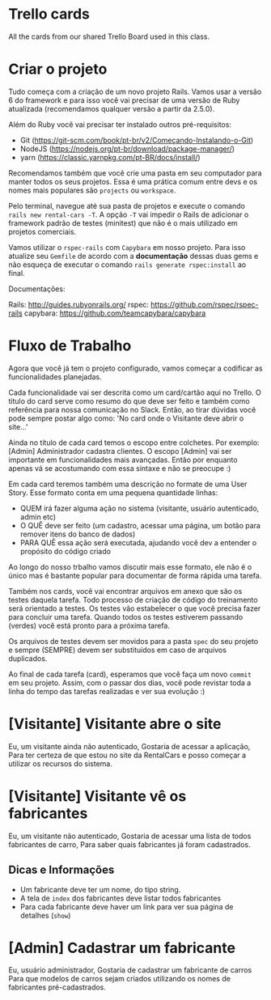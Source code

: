 # Trello cards

All the cards from our shared Trello Board used in this class.

# Criar o projeto

Tudo começa com a criação de um novo projeto Rails. Vamos usar a versão 6 do framework e para isso você vai precisar de uma versão de Ruby atualizada (recomendamos qualquer versão a partir da 2.5.0).

Além do Ruby você vai precisar ter instalado outros pré-requisitos:

- Git (https://git-scm.com/book/pt-br/v2/Começando-Instalando-o-Git)
- NodeJS (https://nodejs.org/pt-br/download/package-manager/)
- yarn (https://classic.yarnpkg.com/pt-BR/docs/install/)

Recomendamos também que você crie uma pasta em seu computador para manter todos os seus projetos. Essa é uma prática comum entre devs e os nomes mais populares são `projects` ou `workspace`. 

Pelo terminal, navegue até sua pasta de projetos e execute o comando `rails new rental-cars -T`.  A opção `-T` vai impedir o Rails de adicionar o framework padrão de testes (minitest) que não é o mais utilizado em projetos comerciais.

Vamos utilizar o `rspec-rails` com `Capybara` em nosso projeto. Para isso atualize seu `Gemfile` de acordo com a **documentação** dessas duas gems e não esqueça de executar o comando `rails generate rspec:install` ao final.


Documentações:

Rails: http://guides.rubyonrails.org/
rspec: https://github.com/rspec/rspec-rails
capybara: https://github.com/teamcapybara/capybara

# Fluxo de Trabalho

Agora que você já tem o projeto configurado, vamos começar a codificar as funcionalidades planejadas. 

Cada funcionalidade vai ser descrita como um card/cartão aqui no Trello. O título do card serve como resumo do que deve ser feito e também como referência para nossa comunicação no Slack. Então, ao tirar dúvidas você pode sempre postar algo como: 'No card onde o Visitante deve abrir o site...' 

Ainda no título de cada card temos o escopo entre colchetes. Por exemplo: [Admin] Administrador cadastra clientes. O escopo [Admin] vai ser importante em funcionalidades mais avançadas. Então por enquanto apenas vá se acostumando com essa sintaxe  e não se preocupe :) 

Em cada card teremos também uma descrição no formate de uma User Story. Esse formato conta em uma pequena quantidade linhas:
- QUEM irá fazer alguma ação no sistema (visitante, usuário autenticado, admin etc)
- O QUÊ deve ser feito (um cadastro, acessar uma página, um botão para remover itens do banco de dados)
- PARA QUÊ essa ação será executada, ajudando você dev a entender o propósito do código criado

Ao longo do nosso trbalho vamos discutir mais esse formato, ele não é o único mas é bastante popular para documentar de forma rápida uma tarefa.

Também nos cards, você vai encontrar arquivos em anexo que são os testes daquela tarefa. Todo processo de criação de código do treinamento será orientado a testes. Os testes vão estabelecer o que você precisa fazer para concluir uma tarefa. Quando todos os testes estiverem passando (verdes) você está pronto para a próxima tarefa.

Os arquivos de testes devem ser movidos para a pasta `spec` do seu projeto e sempre (SEMPRE) devem ser substituídos em caso de arquivos duplicados.

Ao final de cada tarefa (card), esperamos que você faça um novo `commit` em seu projeto. Assim, com o passar dos dias, você pode revistar toda a linha do tempo das tarefas realizadas e ver sua evolução :)

# [Visitante] Visitante abre o site

Eu, um visitante ainda não autenticado,
Gostaria de acessar a aplicação,
Para ter certeza de que estou no site da RentalCars e posso começar a utilizar os recursos do sistema.

# [Visitante] Visitante vê os fabricantes

Eu, um visitante não autenticado,
Gostaria de acessar uma lista de todos fabricantes de carro,
Para saber quais fabricantes já foram cadastrados.

## Dicas e Informações

- Um fabricante deve ter um nome, do tipo string. 
- A tela de `index` dos fabricantes deve listar todos fabricantes
- Para cada fabricante deve haver um link para ver sua página de detalhes (`show`)

# [Admin] Cadastrar um fabricante

Eu, usuário administrador,
Gostaria de cadastrar um fabricante de carros
Para que modelos de carros sejam criados utilizando os nomes de fabricantes pré-cadastrados.

